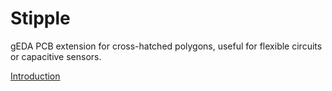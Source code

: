 # Stipple
gEDA PCB extension for cross-hatched polygons, useful for flexible circuits or capacitive sensors.

[Introduction](/doc/index.html)
